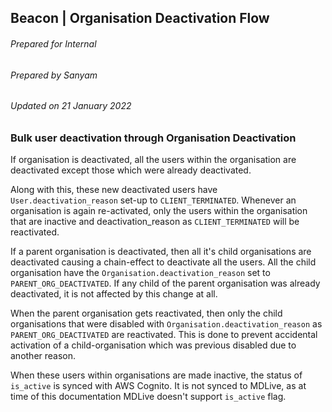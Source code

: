 ## Beacon | Organisation Deactivation Flow
###### Prepared for Internal
###### Prepared by Sanyam
###### Updated on 21 January 2022

### Bulk user deactivation through Organisation Deactivation

If organisation is deactivated, all the users within the organisation are deactivated except those which were already deactivated.

Along with this, these new deactivated users have `User.deactivation_reason` set-up to `CLIENT_TERMINATED`. Whenever an organisation is again re-activated, only the users within the organisation that are inactive and deactivation_reason as `CLIENT_TERMINATED` will be reactivated.

If a parent organisation is deactivated, then all it's child organisations are deactivated causing a chain-effect to deactivate all the users. All the child organisation have the `Organisation.deactivation_reason` set to `PARENT_ORG_DEACTIVATED`. If any child of the parent organisation was already deactivated, it is not affected by this change at all.

When the parent organisation gets reactivated, then only the child organisations that were disabled with `Organisation.deactivation_reason` as `PARENT_ORG_DEACTIVATED` are reactivated. This is done to prevent accidental activation of a child-organisation which was previous disabled due to another reason.

When these users within organisations are made inactive, the status of `is_active` is synced with AWS Cognito. It is not synced to MDLive, as at time of this documentation MDLive doesn't support `is_active` flag.
